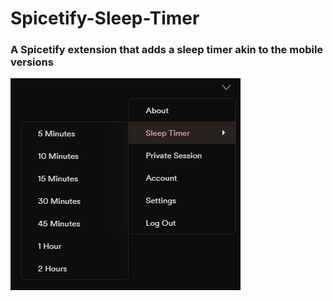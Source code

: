 # Spicetify-Sleep-Timer
### A Spicetify extension that adds a sleep timer akin to the mobile versions
![Example](https://raw.githubusercontent.com/p0rtL6/Spicetify-Sleep-Timer/main/img/example.png)
